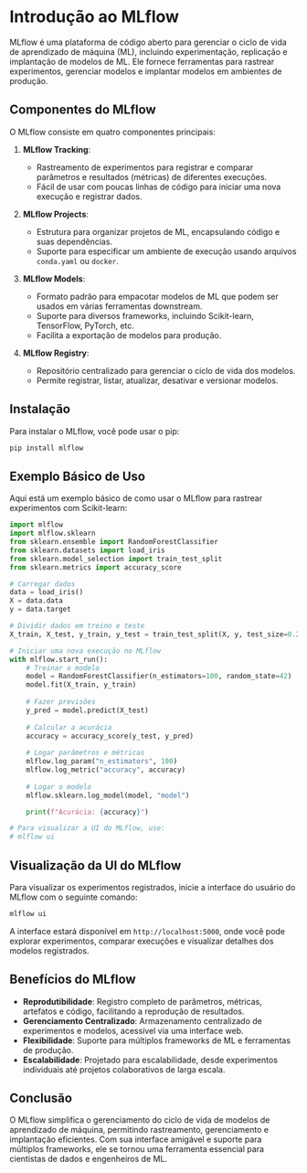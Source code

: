 # Introdução ao MLflow

MLflow é uma plataforma de código aberto para gerenciar o ciclo de vida de aprendizado de máquina (ML), incluindo experimentação, replicação e implantação de modelos de ML. Ele fornece ferramentas para rastrear experimentos, gerenciar modelos e implantar modelos em ambientes de produção.

## Componentes do MLflow

O MLflow consiste em quatro componentes principais:

1. **MLflow Tracking**:
    - Rastreamento de experimentos para registrar e comparar parâmetros e resultados (métricas) de diferentes execuções.
    - Fácil de usar com poucas linhas de código para iniciar uma nova execução e registrar dados.

2. **MLflow Projects**:
    - Estrutura para organizar projetos de ML, encapsulando código e suas dependências.
    - Suporte para especificar um ambiente de execução usando arquivos `conda.yaml` ou `docker`.

3. **MLflow Models**:
    - Formato padrão para empacotar modelos de ML que podem ser usados em várias ferramentas downstream.
    - Suporte para diversos frameworks, incluindo Scikit-learn, TensorFlow, PyTorch, etc.
    - Facilita a exportação de modelos para produção.

4. **MLflow Registry**:
    - Repositório centralizado para gerenciar o ciclo de vida dos modelos.
    - Permite registrar, listar, atualizar, desativar e versionar modelos.

## Instalação

Para instalar o MLflow, você pode usar o pip:

```bash
pip install mlflow
```

## Exemplo Básico de Uso

Aqui está um exemplo básico de como usar o MLflow para rastrear experimentos com Scikit-learn:

```python
import mlflow
import mlflow.sklearn
from sklearn.ensemble import RandomForestClassifier
from sklearn.datasets import load_iris
from sklearn.model_selection import train_test_split
from sklearn.metrics import accuracy_score

# Carregar dados
data = load_iris()
X = data.data
y = data.target

# Dividir dados em treino e teste
X_train, X_test, y_train, y_test = train_test_split(X, y, test_size=0.2, random_state=42)

# Iniciar uma nova execução no MLflow
with mlflow.start_run():
    # Treinar o modelo
    model = RandomForestClassifier(n_estimators=100, random_state=42)
    model.fit(X_train, y_train)
    
    # Fazer previsões
    y_pred = model.predict(X_test)
    
    # Calcular a acurácia
    accuracy = accuracy_score(y_test, y_pred)
    
    # Logar parâmetros e métricas
    mlflow.log_param("n_estimators", 100)
    mlflow.log_metric("accuracy", accuracy)
    
    # Logar o modelo
    mlflow.sklearn.log_model(model, "model")

    print(f"Acurácia: {accuracy}")

# Para visualizar a UI do MLflow, use:
# mlflow ui
```

## Visualização da UI do MLflow

Para visualizar os experimentos registrados, inicie a interface do usuário do MLflow com o seguinte comando:

```bash
mlflow ui
```

A interface estará disponível em `http://localhost:5000`, onde você pode explorar experimentos, comparar execuções e visualizar detalhes dos modelos registrados.

## Benefícios do MLflow

- **Reprodutibilidade**: Registro completo de parâmetros, métricas, artefatos e código, facilitando a reprodução de resultados.
- **Gerenciamento Centralizado**: Armazenamento centralizado de experimentos e modelos, acessível via uma interface web.
- **Flexibilidade**: Suporte para múltiplos frameworks de ML e ferramentas de produção.
- **Escalabilidade**: Projetado para escalabilidade, desde experimentos individuais até projetos colaborativos de larga escala.

## Conclusão

O MLflow simplifica o gerenciamento do ciclo de vida de modelos de aprendizado de máquina, permitindo rastreamento, gerenciamento e implantação eficientes. Com sua interface amigável e suporte para múltiplos frameworks, ele se tornou uma ferramenta essencial para cientistas de dados e engenheiros de ML.